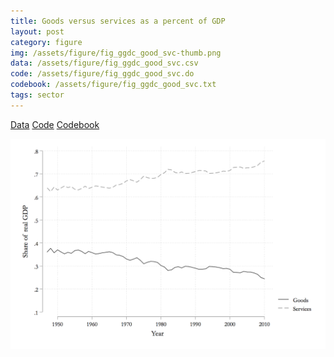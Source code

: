 ```yaml
---
title: Goods versus services as a percent of GDP
layout: post
category: figure
img: /assets/figure/fig_ggdc_good_svc-thumb.png
data: /assets/figure/fig_ggdc_good_svc.csv
code: /assets/figure/fig_ggdc_good_svc.do
codebook: /assets/figure/fig_ggdc_good_svc.txt
tags: sector
---
```


[Data](/assets/figure/fig_ggdc_good_svc.csv) [Code](/assets/figure/fig_ggdc_good_svc.do) [Codebook](/assets/figure/fig_ggdc_good_svc.txt)

![Goods versus services as a percent of GDP](/assets/figure/fig_ggdc_good_svc.png)
